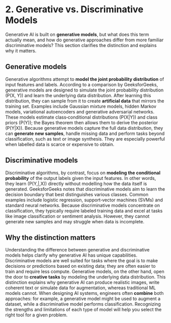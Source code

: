 # 2. Generative vs. Discriminative Models
Generative AI is built on **generative models**, but what does this term actually mean, and how do generative approaches differ from more familiar discriminative models?  This section clarifies the distinction and explains why it matters.
## Generative models
Generative algorithms attempt to **model the joint probability distribution** of input features and labels.  According to a comparison by GeeksforGeeks, generative models are designed to simulate the joint probability distribution \(P(X, Y)\) and learn the underlying data distribution.  After learning this distribution, they can sample from it to create **artificial data** that mirrors the training set.  Examples include Gaussian mixture models, hidden Markov models, variational autoencoders and generative adversarial networks.  These models estimate class‑conditional distributions \(P(X|Y)\) and class priors \(P(Y)\); the Bayes theorem then allows them to derive the posterior \(P(Y|X)\).
Because generative models capture the full data distribution, they can **generate new samples**, handle missing data and perform tasks beyond classification, such as text or image synthesis.  They are especially powerful when labelled data is scarce or expensive to obtain.
## Discriminative models
Discriminative algorithms, by contrast, focus on **modeling the conditional probability** of the output labels given the input features.  In other words, they learn \(P(Y\,|\,X)\) directly without modelling how the data itself is generated.  GeeksforGeeks notes that discriminative models aim to learn the decision boundary that best distinguishes various classes.  Common examples include logistic regression, support‑vector machines (SVMs) and standard neural networks.
Because discriminative models concentrate on classification, they typically require labeled training data and excel at tasks like image classification or sentiment analysis.  However, they cannot generate new samples and may struggle when data is incomplete.
## Why the distinction matters
Understanding the difference between generative and discriminative models helps clarify why generative AI has unique capabilities.  Discriminative models are well suited for tasks where the goal is to make decisions or predictions based on existing data; they are often easier to train and require less compute.  Generative models, on the other hand, open the door to **creative tasks** by modeling the underlying data distribution.  This distinction explains why generative AI can produce realistic images, write coherent text or simulate data for augmentation, whereas traditional ML models cannot.
When designing AI systems, engineers often **combine** both approaches: for example, a generative model might be used to augment a dataset, while a discriminative model performs classification.  Recognizing the strengths and limitations of each type of model will help you select the right tool for a given problem.